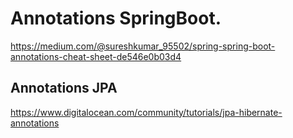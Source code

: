 # Annotations SpringBoot.

https://medium.com/@sureshkumar_95502/spring-spring-boot-annotations-cheat-sheet-de546e0b03d4


## Annotations JPA

https://www.digitalocean.com/community/tutorials/jpa-hibernate-annotations